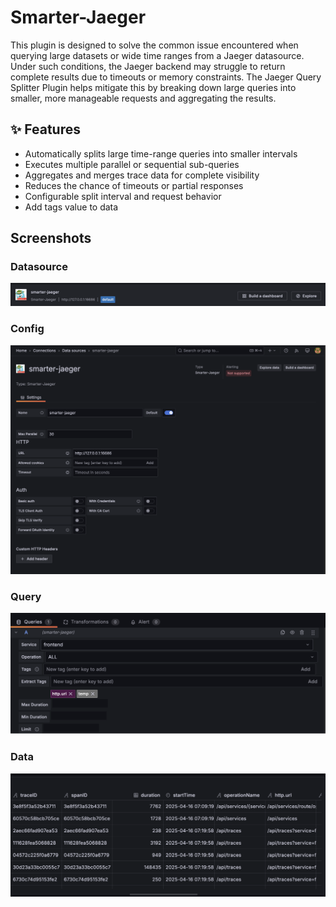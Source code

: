

# Smarter-Jaeger
This plugin is designed to solve the common issue encountered when querying large datasets or wide time ranges from a Jaeger datasource. Under such conditions, the Jaeger backend may struggle to return complete results due to timeouts or memory constraints. The Jaeger Query Splitter Plugin helps mitigate this by breaking down large queries into smaller, more manageable requests and aggregating the results.

## ✨ Features

- Automatically splits large time-range queries into smaller intervals
- Executes multiple parallel or sequential sub-queries
- Aggregates and merges trace data for complete visibility
- Reduces the chance of timeouts or partial responses
- Configurable split interval and request behavior
- Add tags value to data

## Screenshots
### Datasource
![datasource](https://github.com/Bohatman/bohat-smarterjaeger-datasource/blob/main/src/img/screenshot/datasource.png)
### Config
![config](https://github.com/Bohatman/bohat-smarterjaeger-datasource/blob/main/src/img/screenshot/config.png)
### Query
![query](https://github.com/Bohatman/bohat-smarterjaeger-datasource/blob/main/src/img/screenshot/query.png)
### Data
![query](https://github.com/Bohatman/bohat-smarterjaeger-datasource/blob/main/src/img/screenshot/data.png)
